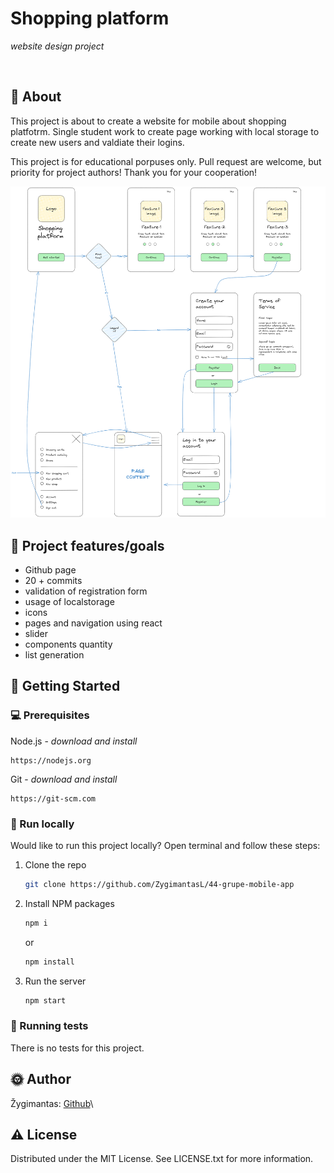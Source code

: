 # Shopping platform

_website design project_

<br>

## 🌟 About

This project is about to create a website for mobile about shopping platfotrm. Single student work to create page working with local storage to create new users and valdiate their logins.

This project is for educational porpuses only. Pull request are welcome, but priority for project authors! Thank you for your cooperation!

![Design](./src/main.png)

## 🎯 Project features/goals

-   Github page
-   20 + commits
-   validation of registration form
-   usage of localstorage
-   icons
-   pages and navigation using react
-   slider
-   components quantity
-   list generation

## 🧰 Getting Started

### 💻 Prerequisites

Node.js - _download and install_

```
https://nodejs.org
```

Git - _download and install_

```
https://git-scm.com
```

### 🏃 Run locally

Would like to run this project locally? Open terminal and follow these steps:

1. Clone the repo
    ```sh
    git clone https://github.com/ZygimantasL/44-grupe-mobile-app
    ```
2. Install NPM packages
    ```sh
    npm i
    ```
    or
    ```sh
    npm install
    ```
3. Run the server
    ```sh
    npm start
    ```

### 🧪 Running tests

There is no tests for this project.

## 🌞 Author
Žygimantas: [Github](https://github.com/ZygimantasL)\

## ⚠️ License

Distributed under the MIT License. See LICENSE.txt for more information.
